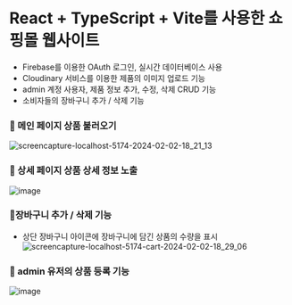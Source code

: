 # React + TypeScript + Vite를 사용한 쇼핑몰 웹사이트
- Firebase를 이용한 OAuth 로그인, 실시간 데이터베이스 사용  
- Cloudinary 서비스를 이용한 제품의 이미지 업로드 기능
- admin 계정 사용자, 제품 정보 추가, 수정, 삭제 CRUD 기능
- 소비자들의 장바구니 추가 / 삭제 기능

### 🐻 메인 페이지 상품 불러오기
![screencapture-localhost-5174-2024-02-02-18_21_13](https://github.com/developer-jyyun/shoppingmall/assets/131247158/9f2c5c6f-4179-40ab-a252-48becac9c32d)

### 🐻 상세 페이지 상품 상세 정보 노출
![image](https://github.com/developer-jyyun/shoppingmall/assets/131247158/a3487a00-ee56-46eb-8bb0-ee6a5fa5145e)

### 🐻장바구니 추가 / 삭제 기능 
- 상단 장바구니 아이콘에 장바구니에 담긴 상품의 수량을 표시
![screencapture-localhost-5174-cart-2024-02-02-18_29_06](https://github.com/developer-jyyun/shoppingmall/assets/131247158/f77a2047-dc8e-493f-81b2-be710dccc52e)

### 🐻 admin 유저의 상품 등록 기능
![image](https://github.com/developer-jyyun/shoppingmall/assets/131247158/6537a798-7a3a-498c-a512-f3bbc4b9aab3)
